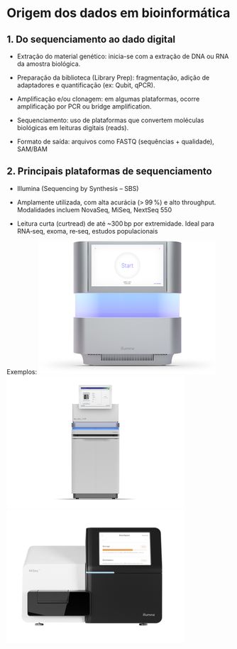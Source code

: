 # Origem dos dados em bioinformática

## 1. Do sequenciamento ao dado digital

- Extração do material genético: inicia-se com a extração de DNA ou RNA da amostra biológica.

- Preparação da biblioteca (Library Prep): fragmentação, adição de adaptadores e quantificação (ex: Qubit, qPCR).

- Amplificação e/ou clonagem: em algumas plataformas, ocorre amplificação por PCR ou bridge amplification.

- Sequenciamento: uso de plataformas que convertem moléculas biológicas em leituras digitais (reads).

- Formato de saída: arquivos como FASTQ (sequências + qualidade), SAM/BAM

## 2. Principais plataformas de sequenciamento
- Illumina (Sequencing by Synthesis – SBS)

- Amplamente utilizada, com alta acurácia (> 99 %) e alto throughput. Modalidades incluem NovaSeq, MiSeq, NextSeq 550

- Leitura curta (curtread) de até ~300 bp por extremidade. Ideal para RNA‑seq, exoma, re‑seq, estudos populacionais

Exemplos:
<img src="imgs/nextseq-1000-2000.png" alt="nextseq" width="400" height="300" /> <img src="imgs/novaseq-6000.png" alt="novaseq" width="400" height="300" /> <img src="imgs/MiSeq.png" alt="MiSeq" width="400" height="300" />
